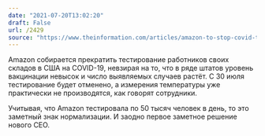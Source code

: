 ```yaml
---
date: "2021-07-20T13:02:20"
draft: False
url: /2429
source: "https://www.theinformation.com/articles/amazon-to-stop-covid-testing-in-u-s-warehouses"
---
```


Amazon собирается прекратить тестирование работников своих складов в США на COVID-19, невзирая на то, что в ряде штатов уровень вакцинации невысок и число выявляемых случаев растёт. С 30 июля тестирование будет отменено, а измерения температуры уже практически не производятся, как говорят сотрудники.

Учитывая, что Amazon тестировала по 50 тысяч человек в день, то это заметный знак нормализации. И заодно первое заметное решение нового CEO.
